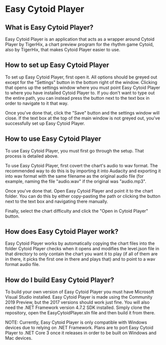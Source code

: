 # Easy Cytoid Player

## What is Easy Cytoid Player?
Easy Cytoid Player is an application that acts as a wrapper around Cytoid Player by TigerHix, a chart preview program for the rhythm game Cytoid, also by TigerHix, that makes Cytoid Player easier to use.

## How to set up Easy Cytoid Player
To set up Easy Cytoid Player, first open it. All options should be greyed out except for the "Settings" button in the bottom right of the window. Clicking that opens up the settings window where you must point Easy Cytoid Player to where you have installed Cytoid Player to. If you don't want to type out the entire path, you can instead press the button next to the text box in order to navigate to it that way.

Once you've done that, click the "Save" button and the settings window will close. If the text box at the top of the main window is not greyed out, you've successfully set up Easy Cytoid Player.

## How to use Easy Cytoid Player
To use Easy Cytoid Player, you must first go through the setup. That process is detailed above.

To use Easy Cytoid Player, first covert the chart's audio to wav format. The recommended way to do this is by importing it into Audacity and exporting it into wav format with the same filename as the original audio file (for example, naming the file "audio.wav" if the original was "audio.mp3".

Once you've done that. Open Easy Cytoid Player and point it to the chart folder. You can do this by either copy-pasting the path or clicking the button next to the text box and navigating there manually.

Finally, select the chart difficulty and click the "Open in Cytoid Player" button.

## How does Easy Cytoid Player work?
Easy Cytoid Player works by automatically copying the chart files into the folder Cytoid Player checks when it opens and modifies the level.json file in that directory to only contain the chart you want it to play (if all of them are in there, it picks the first one in there and plays that) and to point to a wav format audio file.

## How do I build Easy Cytoid Player?
To build your own version of Easy Cytoid Player you must have Microsoft Visual Studio installed. Easy Cytoid Player is made using the Community 2019 Preview, but the 2017 versions should work just fine. You will also need the .NET Framework version 4.7.2 SDK installed. Simply clone the repository, open the EasyCytoidPlayer.sln file and then build it from there.

NOTE: Currently, Easy Cytoid Player is only compatible with Windows devices due to relying on .NET Framework. Plans are to port Easy Cytoid Player to .NET Core 3 once it releases in order to be built on Windows and Mac devices.